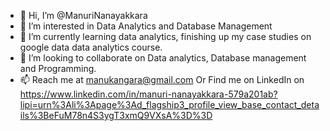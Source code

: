 - 👋 Hi, I’m @ManuriNanayakkara
- 👀 I’m interested in Data Analytics and Database Management
- 🌱 I’m currently learning data analytics, finishing up my case studies on google data data analytics course.
- 💞️ I’m looking to collaborate on Data analytics, Database management and Programming. 
- 📫 Reach me at manukangara@gmail.com Or Find me on LinkedIn on https://www.linkedin.com/in/manuri-nanayakkara-579a201ab?lipi=urn%3Ali%3Apage%3Ad_flagship3_profile_view_base_contact_details%3BeFuM78n4S3ygT3xmQ9VXsA%3D%3D

<!---
ManuriNanayakkara/ManuriNanayakkara is a ✨ special ✨ repository because its `README.md` (this file) appears on your GitHub profile.
You can click the Preview link to take a look at your changes.
--->
